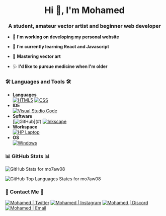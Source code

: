 <h1 align="center">Hi 👋, I'm Mohamed</h1>
<h3 align="center">A student, amateur vector artist and beginner web developer</h3>

- 🔭 **I'm working on developing my personal website**  

- 🌱 **I’m currently learning React and Javascript**

- 🎨 **Mastering vector art**

- 🩺 **I'd like to pursue medicine when I'm older**

### 🛠️ Languages and Tools 🛠️

*   **Languages**  
    [![HTML5](https://img.shields.io/badge/html5-%23E34F26.svg?style=for-the-badge&logo=html5&logoColor=white)](#) [![CSS](https://img.shields.io/badge/css3-%231572B6.svg?style=for-the-badge&logo=css3&logoColor=white)](#)
*   **IDE**  
    [![Visual Studio Code](https://img.shields.io/badge/VisualStudioCode-0078d7.svg?style=for-the-badge&logo=visual-studio-code&logoColor=white)](#)
*   **Software**  
    [![GitHub](https://img.shields.io/badge/github-%23121011.svg?style=for-the-badge&logo=github&logoColor=white")](#) [![Inkscape](https://img.shields.io/badge/Inkscape-000000?style=for-the-badge&logo=Inkscape&logoColor=white)](#)
*   **Workspace**  
    [![HP Laptop](https://img.shields.io/badge/hp-laptop-0096D6?style=for-the-badge&logo=hp&logoColor=white)](#)
*   **OS**  
    [![Windows](https://img.shields.io/badge/Windows-0078D6?style=for-the-badge&logo=windows&logoColor=white)](#)

### 📊 GitHub Stats 📊

<p><img align="center" src="https://github-readme-stats.vercel.app/api?username=mo7aw08&;show_icons=true&include_all_commits=true&count_private=true&layout=compact&show_icons=true&title_color=0096c7&text_color=48cae4&icon_color=ade8f4&border_color=000000&bg_color=001233" alt="GitHub Stats for mo7aw08"></p>
<p><img align="center" src="https://github-readme-stats.vercel.app/api/top-langs?username=mo7aw08&show_icons=true&locale=en&layout=compact&title_color=0096c7&text_color=48cae4&icon_color=ade8f4&border_color=000000&bg_color=001233" alt="GitHub Top Languages States for mo7aw08"></p>


### 📱 Contact Me 📱

[![Mohamed | Twitter](https://img.shields.io/badge/Twitter-1DA1F2?style=for-the-badge&logo=twitter&logoColor=white)](https://twitter.com/MohamedAwadalk3) [![Mohamed | Instagram](https://img.shields.io/badge/Instagram-E4405F?style=for-the-badge&logo=instagram&logoColor=white)](https://www.instagram.com/mohamed_awadalkarim/) [![Mohamed | Discord](https://img.shields.io/badge/Discord-7289DA?style=for-the-badge&logo=discord&logoColor=white)](https://discord.com/users/725696142800715846) [![Mohamed | Email](https://img.shields.io/badge/Gmail-D14836?style=for-the-badge&logo=gmail&logoColor=white)](mailto:mohamedawadalkarim57@gmail.com)
